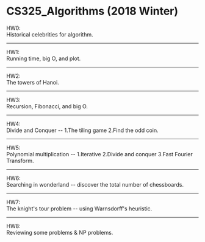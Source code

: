 # CS325_Algorithms (2018 Winter)
HW0: <br />
Historical celebrities for algorithm.

-------------------
HW1: <br />
Running time, big O, and plot.

-------------------
HW2: <br />
The towers of Hanoi.

-------------------
HW3: <br />
Recursion, Fibonacci, and big O.

-------------------
HW4: <br />
Divide and Conquer -- 1.The tiling game   2.Find the odd coin.

-------------------
HW5: <br />
Polynomial multiplication -- 1.Iterative    2.Divide and conquer    3.Fast Fourier Transform.  

-------------------
HW6: <br />
Searching in wonderland -- discover the total number of chessboards.

-------------------
HW7: <br />
The knight's tour problem -- using Warnsdorff's heuristic.

-------------------
HW8: <br />
Reviewing some problems & NP problems.
